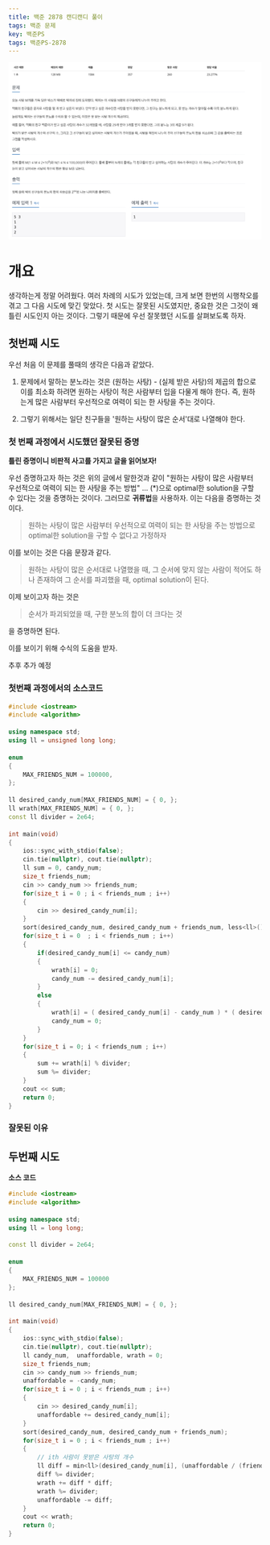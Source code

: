 ```yaml
---
title: 백준 2878 캔디캔디 풀이
tags: 백준 문제
key: 백준PS
tags: 백준PS-2878
---
```


<center><img src="/image/2020-01-22/2878candy.png"></center>

# 개요

생각하는게 정말 어려웠다. 여러 차례의 시도가 있었는데, 크게 보면 한번의 시행착오를 겪고 그 다음 시도에 맞긴 맞았다. 첫 시도는 잘못된 시도였지만, 중요한 것은 그것이 왜 틀린 시도인지 아는 것이다. 그렇기 때문에 우선 잘못했던 시도를 살펴보도록 하자. 

## 첫번째 시도

우선 처음 이 문제를 풀때의 생각은 다음과 같았다.

1. 문제에서 말하는 분노라는 것은 (원하는 사탕) - (실제 받은 사탕)의 제곱의 합으로 이를 최소화 하려면 원하는 사탕이 적은 사람부터 입을 다물게 해야 한다. 즉, 원하는게 많은 사람부터 우선적으로 여력이 되는 한 사탕을 주는 것이다.

2. 그렇기 위해서는 일단 친구들을 '원하는 사탕이 많은 순서'대로 나열해야 한다.



### 첫 번째 과정에서 시도했던 잘못된 증명

**틀린 증명이니 비판적 사고를 가지고 글을 읽어보자!**

우선 증명하고자 하는 것은 위의 글에서 말한것과 같이 "원하는 사탕이 많은 사람부터 우선적으로 여력이 되는 한 사탕을 주는 방법" ... (*)으로 optimal한 solution을 구할 수 있다는 것을 증명하는 것이다. 그러므로 **귀류법**을 사용하자. 이는 다음을 증명하는 것이다.

> 원하는 사탕이 많은 사람부터 우선적으로 여력이 되는 한 사탕을 주는 방법으로 optimal한 solution을 구할 수 없다고 가정하자

이를 보이는 것은 다음 문장과 같다.

> 원하는 사탕이 많은 순서대로 나열했을 때, 그 순서에 맞지 않는 사람이 적어도 하나 존재하여 그 순서를 파괴했을 때, optimal solution이 된다.

이제 보이고자 하는 것은

> 순서가 파괴되었을 때, 구한 분노의 합이 더 크다는 것

을 증명하면 된다.

이를 보이기 위해 수식의 도움을 받자.

추후 추가 예정

### 첫번째 과정에서의 소스코드
```cpp
#include <iostream>
#include <algorithm>

using namespace std;
using ll = unsigned long long;

enum
{
    MAX_FRIENDS_NUM = 100000,
};

ll desired_candy_num[MAX_FRIENDS_NUM] = { 0, };
ll wrath[MAX_FRIENDS_NUM] = { 0, };
const ll divider = 2e64;

int main(void)
{
    ios::sync_with_stdio(false);
    cin.tie(nullptr), cout.tie(nullptr);
    ll sum = 0, candy_num;
    size_t friends_num;
    cin >> candy_num >> friends_num;
    for(size_t i = 0 ; i < friends_num ; i++)
    {
        cin >> desired_candy_num[i];
    }
    sort(desired_candy_num, desired_candy_num + friends_num, less<ll>());
    for(size_t i = 0  ; i < friends_num ; i++)
    {
        if(desired_candy_num[i] <= candy_num)
        {
            wrath[i] = 0;
            candy_num -= desired_candy_num[i];
        }
        else
        {
            wrath[i] = ( desired_candy_num[i] - candy_num ) * ( desired_candy_num[i] - candy_num );
            candy_num = 0;
        }
    }
    for(size_t i = 0; i < friends_num ; i++)
    {
        sum += wrath[i] % divider;
        sum %= divider;
    }
    cout << sum;
    return 0;
}
```

### 잘못된 이유


## 두번째 시도

**소스 코드**
```cpp
#include <iostream>
#include <algorithm>

using namespace std;
using ll = long long;

const ll divider = 2e64;

enum 
{
    MAX_FRIENDS_NUM = 100000
};

ll desired_candy_num[MAX_FRIENDS_NUM] = { 0, };

int main(void)
{
    ios::sync_with_stdio(false);
    cin.tie(nullptr), cout.tie(nullptr);
    ll candy_num,  unaffordable, wrath = 0;
    size_t friends_num;
    cin >> candy_num >> friends_num;
    unaffordable = -candy_num;
    for(size_t i = 0 ; i < friends_num ; i++)
    {
        cin >> desired_candy_num[i];
        unaffordable += desired_candy_num[i];
    }
    sort(desired_candy_num, desired_candy_num + friends_num);
    for(size_t i = 0 ; i < friends_num ; i++)
    {
        // ith 사람이 못받은 사탕의 개수
        ll diff = min<ll>(desired_candy_num[i], (unaffordable / (friends_num - i)));
        diff %= divider;
        wrath += diff * diff;
        wrath %= divider;
        unaffordable -= diff;
    }
    cout << wrath;
    return 0;
}
```